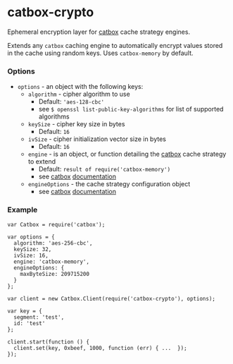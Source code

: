 catbox-crypto
=============

Ephemeral encryption layer for [catbox](https://github.com/spumko/catbox) cache strategy engines.

Extends any `catbox` caching engine to automatically encrypt values stored in the cache using random keys.  Uses `catbox-memory` by default.

### Options

- `options` - an object with the following keys:
  - `algorithm` - cipher algorithm to use
    - Default: `'aes-128-cbc'`
    - see `$ openssl list-public-key-algorithms` for list of supported algorithms
  - `keySize` - cipher key size in bytes
    - Default: `16`
  - `ivSize` - cipher initialization vector size in bytes
    - Default: `16`
  - `engine` - is an object, or function detailing the [catbox](https://github.com/spumko/catbox) cache strategy to extend
    -  Default: `result of require('catbox-memory')` 
    - see [catbox](https://github.com/spumko/catbox) [documentation](https://github.com/spumko/catbox/blob/master/README.md#client)
  - `engineOptions` - the cache strategy configuration object
    - see [catbox](https://github.com/spumko/catbox) [documentation](https://github.com/spumko/catbox/blob/master/README.md#client)

### Example
```
var Catbox = require('catbox');

var options = {
  algorithm: 'aes-256-cbc',
  keySize: 32,
  ivSize: 16,
  engine: 'catbox-memory',
  engineOptions: {
    maxByteSize: 209715200
  }
};

var client = new Catbox.Client(require('catbox-crypto'), options);

var key = { 
  segment: 'test',
  id: 'test'
};

client.start(function () {
  client.set(key, 0xbeef, 1000, function (err) { ...  });
});
```
